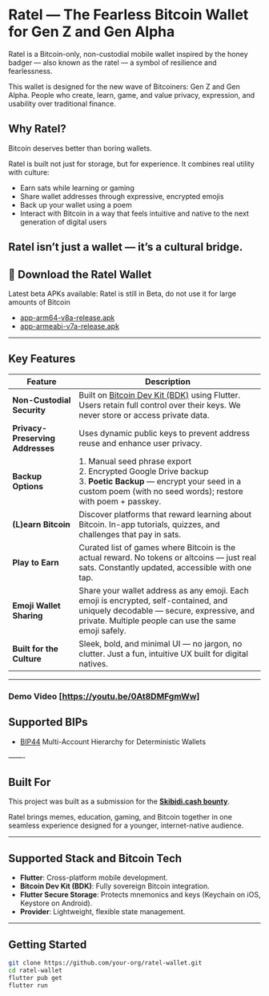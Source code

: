 # Ratel — The Fearless Bitcoin Wallet for Gen Z and Gen Alpha

Ratel is a Bitcoin-only, non-custodial mobile wallet inspired by the honey badger — also known as the ratel — a symbol of resilience and fearlessness.

This wallet is designed for the new wave of Bitcoiners: Gen Z and Gen Alpha. People who create, learn, game, and value privacy, expression, and usability over traditional finance.

## Why Ratel?

Bitcoin deserves better than boring wallets.

Ratel is built not just for storage, but for experience. It combines real utility with culture:

- Earn sats while learning or gaming  
- Share wallet addresses through expressive, encrypted emojis  
- Back up your wallet using a poem  
- Interact with Bitcoin in a way that feels intuitive and native to the next generation of digital users  

Ratel isn’t just a wallet — it’s a cultural bridge.
---
## 📱 Download the Ratel Wallet

Latest beta APKs available:
Ratel is still in Beta, do not use it for large amounts of Bitcoin

- [app-arm64-v8a-release.apk](https://github.com/LittledropTech/ratel/releases/download/v0.0.1-beta.1/app-arm64-v8a-release.apk)
- [app-armeabi-v7a-release.apk](https://github.com/LittledropTech/ratel/releases/download/v0.0.1-beta.1/app-armeabi-v7a-release.apk)
---


## Key Features

| Feature                         | Description |
|---------------------------------|-------------|
| **Non-Custodial Security** | Built on [Bitcoin Dev Kit (BDK)](https://bitcoindevkit.org/) using Flutter. Users retain full control over their keys. We never store or access private data. |
| **Privacy-Preserving Addresses** | Uses dynamic public keys to prevent address reuse and enhance user privacy. |
| **Backup Options** | 1. Manual seed phrase export<br>2. Encrypted Google Drive backup<br>3. **Poetic Backup** — encrypt your seed in a custom poem (with no seed words); restore with poem + passkey. |
| **(L)earn Bitcoin** | Discover platforms that reward learning about Bitcoin. In-app tutorials, quizzes, and challenges that pay in sats. |
| **Play to Earn** | Curated list of games where Bitcoin is the actual reward. No tokens or altcoins — just real sats. Constantly updated, accessible with one tap. |
| **Emoji Wallet Sharing** | Share your wallet address as any emoji. Each emoji is encrypted, self-contained, and uniquely decodable — secure, expressive, and private. Multiple people can use the same emoji safely. |
| **Built for the Culture** | Sleek, bold, and minimal UI — no jargon, no clutter. Just a fun, intuitive UX built for digital natives. |

---
### Demo Video [https://youtu.be/0At8DMFgmWw]

## Supported BIPs
- [BIP44](https://github.com/bitcoin/bips/blob/master/bip-0044.mediawiki) Multi-Account Hierarchy for Deterministic Wallets

——-
## Built For

This project was built as a submission for the **[Skibidi.cash bounty](https://skibidi.cash)**.

Ratel brings memes, education, gaming, and Bitcoin together in one seamless experience designed for a younger, internet-native audience.

---

## Supported Stack and Bitcoin Tech

- **Flutter**: Cross-platform mobile development.
- **Bitcoin Dev Kit (BDK)**: Fully sovereign Bitcoin integration.
- **Flutter Secure Storage**: Protects mnemonics and keys (Keychain on iOS, Keystore on Android).
- **Provider**: Lightweight, flexible state management.

---

## Getting Started

```bash
git clone https://github.com/your-org/ratel-wallet.git
cd ratel-wallet
flutter pub get
flutter run
